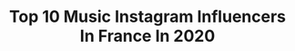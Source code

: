 ---
title: Top 10 Music Instagram Influencers In France In 2020
description: >-
  Find top music Instagram influencers in France in 2020. Most popular hashtags: #concours #confinement #coronavirus #grossesse.
platform: Instagram
profiles:
  - username: "floran_officiel"
    fullname: >-
      F L O R A N     🦁      DANTE
    location: "France"
    followers: 9081
    engagement: 2267
    commentsToLikes: 0.075032
    avatar: "https://scontent-lhr8-1.cdninstagram.com/v/t51.2885-19/s320x320/75595310_561298304419368_257355900665200640_n.jpg?_nc_ht=scontent-lhr8-1.cdninstagram.com&_nc_ohc=WZQ9SKCZPz4AX97GOlx&oh=189c33ca0fb774f478926f74dd3e820f&oe=5EB8FB05"
    verified: false
    hashtags: "#music, #pianoskills, #cover, #curlyhair"
  - username: "linerenaudofficiel"
    fullname: >-
      Line Renaud
    location: "France"
    followers: 42112
    engagement: 955
    commentsToLikes: 0.044743
    avatar: "https://scontent-ams4-1.cdninstagram.com/v/t51.2885-19/s320x320/42638641_322987275144063_3961283581602430976_n.jpg?_nc_ht=scontent-ams4-1.cdninstagram.com&_nc_ohc=8UNNLEmphBsAX8t1UWF&oh=d81254a3bde21beb1ed54df601808c94&oe=5EBB2F41"
    verified: true
    hashtags: "#dinerdelamode2020, #theatre, #tousensemble, #ensemblepournossoignants"
  - username: "laurelbang"
    fullname: >-
      Mathilde-Berceuses & comptines
    location: "France"
    followers: 14044
    engagement: 1157
    commentsToLikes: 0.134223
    avatar: "https://scontent-ams4-1.cdninstagram.com/v/t51.2885-19/s320x320/34702195_475390062873768_5610006464362971136_n.jpg?_nc_ht=scontent-ams4-1.cdninstagram.com&_nc_ohc=WKzFe_nB9dYAX9c1zkD&oh=ac885c080a631849c16eb6d06004de49&oe=5EB7C663"
    verified: false
    hashtags: "#tattooedmom, #devenirmere, #moterhood, #confinement"
  - username: "mylifeaseva"
    fullname: >-
      Eva Marisol Gutowski
    location: "France"
    followers: 7400351
    engagement: 388
    commentsToLikes: 0.023572
    avatar: "https://scontent-ams4-1.cdninstagram.com/v/t51.2885-19/s320x320/74535438_1588210607999085_3035631306550542336_n.jpg?_nc_ht=scontent-ams4-1.cdninstagram.com&_nc_ohc=McVm-jX0XPYAX9Ji1qZ&oh=ae485ab1bb43a3d2840e21882de77cce&oe=5EBB082B"
    verified: true
    hashtags: "#heartbeenbroke, #travel, #maketheleap, #notapro"
  - username: "inessiadream"
    fullname: >-
      𝙄𝙉𝙀𝙎𝙎𝙄𝘼 🇫🇷 🎤🎶
    location: "France"
    followers: 13597
    engagement: 897
    commentsToLikes: 0.540019
    avatar: "https://scontent-lhr8-1.cdninstagram.com/v/t51.2885-19/s320x320/66828552_648000538944417_541022831115239424_n.jpg?_nc_ht=scontent-lhr8-1.cdninstagram.com&_nc_ohc=0CrcuG-rcN4AX_60YmG&oh=dc1ac15ea73b28f3d57eff314c019249&oe=5EBAA2D1"
    verified: false
    hashtags: "#picoftheday, #urbanclothing, #frenchfrieslover, #pinkobag"
  - username: "titanicsinclair"
    fullname: >-
      Titanic Sinclair
    location: "France"
    followers: 90897
    engagement: 719
    commentsToLikes: 0.073984
    avatar: "https://scontent-lhr8-1.cdninstagram.com/v/t51.2885-19/s320x320/73190493_613327525869159_414466955404115968_n.jpg?_nc_ht=scontent-lhr8-1.cdninstagram.com&_nc_ohc=PhVPfx8boIUAX_Squ73&oh=c1b9a236d909f9a06ac17ba7a04c5cd4&oe=5EBC29E0"
    verified: true
    hashtags: "#parisfashionweek"
  - username: "elevoice"
    fullname: >-
      Eléa The Voice Kids :)
    location: "France"
    followers: 20002
    engagement: 2029
    commentsToLikes: 0.029835
    avatar: "https://scontent-gmp1-1.cdninstagram.com/v/t51.2885-19/s320x320/91491449_150952986287067_9191678154622631936_n.jpg?_nc_ht=scontent-gmp1-1.cdninstagram.com&_nc_ohc=ytJtWzmgmjUAX9ahKBV&oh=5ad75c5374a7c26c0b44e003ddc3810b&oe=5EB35AD0"
    verified: false
    hashtags: ""
  - username: "ninegorman"
    fullname: >-
      NiNe Gorman
    location: "France"
    followers: 35628
    engagement: 1202
    commentsToLikes: 0.024765
    avatar: "https://scontent-ams4-1.cdninstagram.com/v/t51.2885-19/s320x320/79755962_638133417013653_3824877365901656064_n.jpg?_nc_ht=scontent-ams4-1.cdninstagram.com&_nc_ohc=PByvSYqvw9oAX-Ha2V8&oh=dd25207ae7503d38134a84acf433d258&oe=5EBB3D86"
    verified: true
    hashtags: "#london, #towerbridge, #grunge, #audible"
  - username: "ggposey"
    fullname: >-
      Jérémy Authier
    location: "France"
    followers: 2413
    engagement: 1479
    commentsToLikes: 0.166605
    avatar: "https://scontent-lhr8-1.cdninstagram.com/v/t51.2885-19/s320x320/51034566_438007216738739_6202878832165257216_n.jpg?_nc_ht=scontent-lhr8-1.cdninstagram.com&_nc_ohc=Qoqeb_cInjsAX9s_5We&oh=70ea4ca82d900f70e82421a73dcc9750&oe=5EB92528"
    verified: false
    hashtags: "#instaconcours, #tommyjeans, #artwork, #igerstoulouse"
  - username: "josephineose"
    fullname: >-
      Joséphine Draï
    location: "France"
    followers: 45368
    engagement: 1097
    commentsToLikes: 0.019179
    avatar: "https://scontent-ams4-1.cdninstagram.com/v/t51.2885-19/s320x320/70420760_389953875235003_4367305007804973056_n.jpg?_nc_ht=scontent-ams4-1.cdninstagram.com&_nc_ohc=d9x6VwD1u_EAX-bBXVX&oh=7cf04a5d77b1475d7655445838eb171c&oe=5EB94409"
    verified: true
    hashtags: "#stayhome, #bouillotte, #selfconfidence, #anticoachingpersonnel"
---